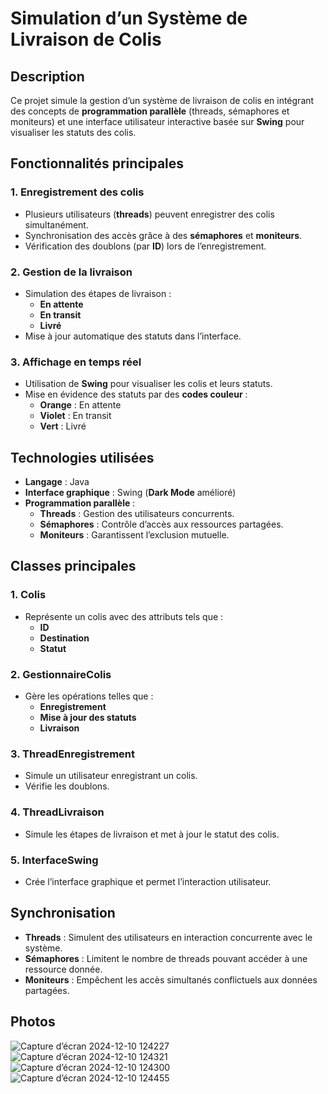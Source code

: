 # Simulation d’un Système de Livraison de Colis

## Description
Ce projet simule la gestion d’un système de livraison de colis en intégrant des concepts de **programmation parallèle** (threads, sémaphores et moniteurs) et une interface utilisateur interactive basée sur **Swing** pour visualiser les statuts des colis.

## Fonctionnalités principales

### 1. Enregistrement des colis
- Plusieurs utilisateurs (**threads**) peuvent enregistrer des colis simultanément.
- Synchronisation des accès grâce à des **sémaphores** et **moniteurs**.
- Vérification des doublons (par **ID**) lors de l’enregistrement.

### 2. Gestion de la livraison
- Simulation des étapes de livraison :
  - **En attente**
  - **En transit**
  - **Livré**
- Mise à jour automatique des statuts dans l’interface.

### 3. Affichage en temps réel
- Utilisation de **Swing** pour visualiser les colis et leurs statuts.
- Mise en évidence des statuts par des **codes couleur** :
  - **Orange** : En attente
  - **Violet** : En transit
  - **Vert** : Livré

## Technologies utilisées
- **Langage** : Java
- **Interface graphique** : Swing (**Dark Mode** amélioré)
- **Programmation parallèle** :
  - **Threads** : Gestion des utilisateurs concurrents.
  - **Sémaphores** : Contrôle d’accès aux ressources partagées.
  - **Moniteurs** : Garantissent l’exclusion mutuelle.

## Classes principales

### 1. Colis
- Représente un colis avec des attributs tels que :
  - **ID**
  - **Destination**
  - **Statut**

### 2. GestionnaireColis
- Gère les opérations telles que :
  - **Enregistrement**
  - **Mise à jour des statuts**
  - **Livraison**

### 3. ThreadEnregistrement
- Simule un utilisateur enregistrant un colis.
- Vérifie les doublons.

### 4. ThreadLivraison
- Simule les étapes de livraison et met à jour le statut des colis.

### 5. InterfaceSwing
- Crée l’interface graphique et permet l’interaction utilisateur.

## Synchronisation
- **Threads** : Simulent des utilisateurs en interaction concurrente avec le système.
- **Sémaphores** : Limitent le nombre de threads pouvant accéder à une ressource donnée.
- **Moniteurs** : Empêchent les accès simultanés conflictuels aux données partagées.

## Photos

![Capture d’écran 2024-12-10 124227](https://github.com/user-attachments/assets/7fedf125-643e-45ae-95d2-06180728ccd6)
![Capture d’écran 2024-12-10 124321](https://github.com/user-attachments/assets/edc6009a-329a-4a26-86b1-c196c0a8b376)
![Capture d’écran 2024-12-10 124300](https://github.com/user-attachments/assets/ea7186cf-0239-4cca-9be4-fad6e6acf23d)
![Capture d’écran 2024-12-10 124455](https://github.com/user-attachments/assets/7635182b-11bd-4954-b9f3-0d4f9a25aff9)
